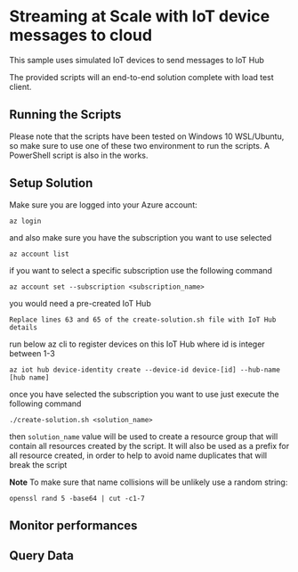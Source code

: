 # Streaming at Scale with IoT device messages to cloud

This sample uses simulated IoT devices to send messages to IoT Hub

The provided scripts will an end-to-end solution complete with load test client.

## Running the Scripts

Please note that the scripts have been tested on Windows 10 WSL/Ubuntu, so make sure to use one of these two environment to run the scripts.
A PowerShell script is also in the works.

## Setup Solution

Make sure you are logged into your Azure account:

    az login

and also make sure you have the subscription you want to use selected

    az account list

if you want to select a specific subscription use the following command

    az account set --subscription <subscription_name>

you would need a pre-created IoT Hub

    Replace lines 63 and 65 of the create-solution.sh file with IoT Hub details

run below az cli to register devices on this IoT Hub where id is integer between 1-3

    az iot hub device-identity create --device-id device-[id] --hub-name [hub name]

once you have selected the subscription you want to use just execute the following command

    ./create-solution.sh <solution_name>

then `solution_name` value will be used to create a resource group that will contain all resources created by the script. It will also be used as a prefix for all resource created, in order to help to avoid name duplicates that will break the script

**Note**
To make sure that name collisions will be unlikely use a random string:

    openssl rand 5 -base64 | cut -c1-7


## Monitor performances

## Query Data